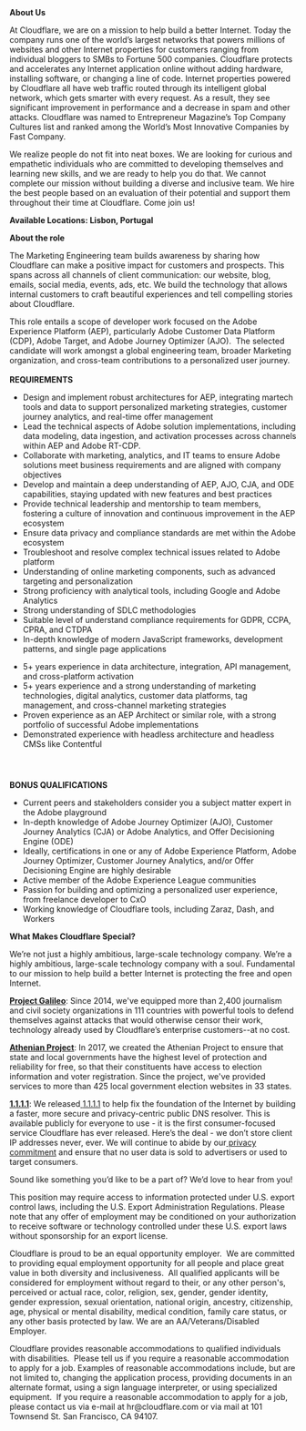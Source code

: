 <div class="content-intro">
	<div><strong>About Us</strong></div>
	<div>
		<p>At Cloudflare, we are on a mission to help build a better Internet. Today the company runs one of the world’s largest networks that powers millions of websites and other Internet properties for customers ranging from individual bloggers to SMBs to Fortune 500 companies. Cloudflare protects and accelerates any Internet application online without adding hardware, installing software, or changing a line of code. Internet properties powered by Cloudflare all have web traffic routed through its intelligent global network, which gets smarter with every request. As a result, they see significant improvement in performance and a decrease in spam and other attacks. Cloudflare was named to Entrepreneur Magazine’s Top Company Cultures list and ranked among the World’s Most Innovative Companies by Fast Company.&nbsp;</p>
		<p><span style="font-weight: 400;">We realize people do not fit into neat boxes. We are looking for curious and empathetic individuals who are committed to developing themselves and learning new skills, and we are ready to help you do that. We cannot complete our mission without building a diverse and inclusive team. We hire the best people based on an evaluation of their potential and support them throughout their time at Cloudflare. Come join us!&nbsp;</span></p>
	</div>
</div>
<p><strong>Available Locations: Lisbon, Portugal&nbsp;</strong></p>
<p><strong>About the role</strong></p>
<p>The Marketing Engineering team builds awareness by sharing how Cloudflare can make a positive impact for customers and prospects. This spans across all channels of client communication: our website, blog, emails, social media, events, ads, etc. We build the technology that allows internal customers to craft beautiful experiences and tell compelling stories about Cloudflare.</p>
<p>This role entails a scope of developer work focused on the Adobe Experience Platform (AEP), particularly Adobe Customer Data Platform (CDP), Adobe Target, and Adobe Journey Optimizer (AJO).&nbsp; The selected candidate will work amongst a global engineering team, broader Marketing organization, and cross-team contributions to a personalized user journey.<br><br><strong>REQUIREMENTS</strong></p>
<ul>
	<li>Design and implement robust architectures for AEP, integrating martech tools and data to support personalized marketing strategies, customer journey analytics, and real-time offer management</li>
	<li>Lead the technical aspects of Adobe solution implementations, including data modeling, data ingestion, and activation processes across channels within AEP and Adobe RT-CDP.</li>
	<li>Collaborate with marketing, analytics, and IT teams to ensure Adobe solutions meet business requirements and are aligned with company objectives</li>
	<li>Develop and maintain a deep understanding of AEP, AJO, CJA, and ODE capabilities, staying updated with new features and best practices</li>
	<li>Provide technical leadership and mentorship to team members, fostering a culture of innovation and continuous improvement in the AEP ecosystem</li>
	<li>Ensure data privacy and compliance standards are met within the Adobe ecosystem</li>
	<li>Troubleshoot and resolve complex technical issues related to Adobe platform</li>
	<li>Understanding of online marketing components, such as advanced targeting and personalization</li>
	<li>Strong proficiency with analytical tools, including Google and Adobe Analytics</li>
	<li>Strong understanding of SDLC methodologies</li>
	<li>Suitable level of understand compliance requirements for GDPR, CCPA, CPRA, and CTDPA</li>
	<li>In-depth knowledge of modern JavaScript frameworks, development patterns, and single page applications</li>
</ul>
<ul>
	<li>5+ years experience in data architecture, integration, API management, and cross-platform activation</li>
	<li>5+ years experience and a strong understanding of marketing technologies, digital analytics, customer data platforms, tag management, and cross-channel marketing strategies</li>
	<li>Proven experience as an AEP Architect or similar role, with a strong portfolio of successful Adobe implementations</li>
	<li>Demonstrated experience with headless architecture and headless CMSs like Contentful</li>
</ul>
<h4>&nbsp;</h4>
<p><strong>BONUS QUALIFICATIONS</strong></p>
<ul>
	<li>Current peers and stakeholders consider you a subject matter expert in the Adobe playground</li>
	<li>In-depth knowledge of Adobe Journey Optimizer (AJO), Customer Journey Analytics (CJA) or Adobe Analytics, and Offer Decisioning Engine (ODE)</li>
	<li>Ideally, certifications in one or any of Adobe Experience Platform, Adobe Journey Optimizer, Customer Journey Analytics, and/or Offer Decisioning Engine are highly desirable</li>
	<li>Active member of the Adobe Experience League communities</li>
	<li>Passion for building and optimizing a personalized user experience, from freelance developer to CxO</li>
	<li>Working knowledge of Cloudflare tools, including Zaraz, Dash, and Workers</li>
</ul>
<div class="content-conclusion">
	<p><strong>What Makes Cloudflare Special?</strong></p>
	<p><span style="font-weight: 400;">We’re not just a highly ambitious, large-scale technology company. We’re a highly ambitious, large-scale technology company with a soul. Fundamental to our mission to help build a better Internet is protecting the free and open Internet.</span></p>
	<p><a href="https://blog.cloudflare.com/protecting-free-expression-online/"><strong>Project Galileo</strong></a><span style="font-weight: 400;">: Since 2014, we've equipped more than 2,400 journalism and civil society organizations in 111 countries with powerful tools to defend themselves against attacks that would otherwise censor their work, technology already used by Cloudflare’s enterprise customers--at no cost.</span></p>
	<p><strong><a href="https://www.cloudflare.com/athenian/">Athenian Project</a></strong><span style="font-weight: 400;">: In 2017, we created the Athenian Project to ensure that state and local governments have the highest level of protection and reliability for free, so that their constituents have access to election information and voter registration. Since the project, we've provided services to more than 425 local government election websites in 33 states.</span></p>
	<p><a href="https://1.1.1.1/"><strong>1.1.1.1</strong></a><span style="font-weight: 400;">: We released</span><a href="https://1.1.1.1/"> <span style="font-weight: 400;">1.1.1.1</span></a><span style="font-weight: 400;"> to help fix the foundation of the Internet by building a faster, more secure and privacy-centric public DNS resolver. This is available publicly for everyone to use - it is the first consumer-focused service Cloudflare has ever released. Here’s the deal - we don’t store client IP addresses never, ever. We will continue to abide by our</span><a href="https://developers.cloudflare.com/1.1.1.1/privacy/public-dns-resolver"> privacy commitment</a><span style="font-weight: 400;"> and ensure that no user data is sold to advertisers or used to target consumers.</span></p>
	<p><span style="font-weight: 400;">Sound like something you’d like to be a part of? We’d love to hear from you!</span></p>
	<p><span style="font-weight: 400;">This position may require access to information protected under U.S. export control laws, including the U.S. Export Administration Regulations. Please note that any offer of employment may be conditioned on your authorization to receive software or technology controlled under these U.S. export laws without sponsorship for an export license.</span></p>
	<p><span style="font-weight: 400;">Cloudflare is proud to be an equal opportunity employer. &nbsp;We are committed to providing equal employment opportunity for all people and place great value in both diversity and inclusiveness. &nbsp;All qualified applicants will be considered for employment without regard to their, or any other person's, perceived or actual</span> <span style="font-weight: 400;">race, color, religion, sex, gender, gender identity, gender expression, sexual orientation, national origin, ancestry, citizenship, age, physical or mental disability, medical condition, family care status, or any other basis protected by law. </span><span style="font-weight: 400;">We are an AA/Veterans/Disabled Employer.</span></p>
	<p><span style="font-weight: 400;">Cloudflare provides reasonable accommodations to qualified individuals with disabilities. &nbsp;Please tell us if you require a reasonable accommodation to apply for a job. Examples of reasonable accommodations include, but are not limited to, changing the application process, providing documents in an alternate format, using a sign language interpreter, or using specialized equipment. &nbsp;If you require a reasonable accommodation to apply for a job, please contact us via e-mail at </span><span style="font-weight: 400;">hr@cloudflare.com</span><span style="font-weight: 400;"> or via mail at 101 Townsend St. San Francisco, CA 94107.</span></p>
</div>